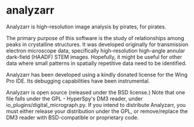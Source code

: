 analyzarr
=========

Analyzarr is high-resolution image analysis by pirates, for pirates.

The primary purpose of this software is the study of relationships among peaks in crystalline structures. It was developed originally for transmission electron microscope data, specifically high-resolution high-angle annular dark-field (HAADF) STEM images. Hopefully, it might be useful for other data where small patterns in spatially repetitive data need to be identified.

Analyzarr has been developed using a kindly donated license for the Wing Pro IDE.  Its debugging capabilities have been instrumental.

Analyzarr is open source (released under the BSD license.)  Note that one file falls under the GPL - HyperSpy's DM3 reader, under io_plugins/digital_micrograph.py.  If you intend to distribute Analyzarr, you must either release your distribution under the GPL, or remove/replace the DM3 reader with BSD-compatible or proprietary code.

